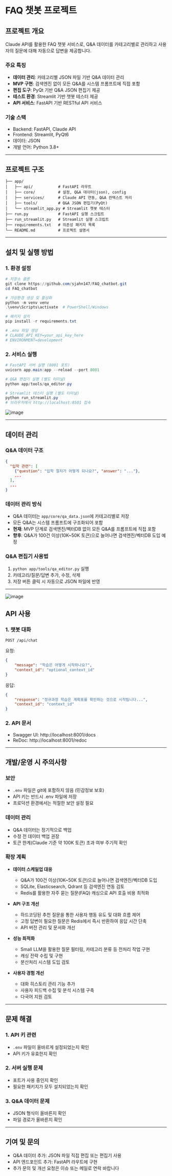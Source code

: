 # FAQ 챗봇 프로젝트

## 프로젝트 개요
Claude API를 활용한 FAQ 챗봇 서비스로, Q&A 데이터를 카테고리별로 관리하고 사용자의 질문에 대해 자동으로 답변을 제공합니다.

### 주요 특징
- **데이터 관리**: 카테고리별 JSON 파일 기반 Q&A 데이터 관리
- **MVP 구현**: 검색엔진 없이 모든 Q&A를 시스템 프롬프트에 직접 포함
- **편집 도구**: PyQt 기반 Q&A JSON 편집기 제공
- **테스트 환경**: Streamlit 기반 챗봇 테스터 제공
- **API 서비스**: FastAPI 기반 RESTful API 서비스

### 기술 스택
- Backend: FastAPI, Claude API
- Frontend: Streamlit, PyQt6
- 데이터: JSON
- 개발 언어: Python 3.8+

---

## 프로젝트 구조
```
├── app/
│   ├── api/           # FastAPI 라우트
│   ├── core/          # 설정, Q&A 데이터(json), config
│   ├── services/      # Claude API 연동, Q&A 컨텍스트 처리
│   ├── tools/         # Q&A JSON 편집기(PyQt)
│   └── streamlit_app.py # Streamlit 챗봇 테스터
├── run.py             # FastAPI 실행 스크립트
├── run_streamlit.py   # Streamlit 실행 스크립트
├── requirements.txt   # 의존성 패키지 목록
└── README.md          # 프로젝트 설명서
```

---

## 설치 및 실행 방법

### 1. 환경 설정
```powershell
# 저장소 클론
git clone https://github.com/sjahn147/FAQ_chatbot.git
cd FAQ_chatbot

# 가상환경 생성 및 활성화
python -m venv venv
.\venv\Scripts\activate  # PowerShell/Windows

# 패키지 설치
pip install -r requirements.txt

# .env 파일 생성
# CLAUDE_API_KEY=your_api_key_here
# ENVIRONMENT=development
```

### 2. 서비스 실행
```powershell
# FastAPI 서버 실행 (8001 포트)
uvicorn app.main:app --reload --port 8001

# Q&A 편집기 실행 (별도 터미널)
python app/tools/qa_editor.py

# Streamlit 테스터 실행 (별도 터미널)
python run_streamlit.py
# 브라우저에서 http://localhost:8501 접속
```

![image](https://github.com/user-attachments/assets/6458cde7-f889-41a9-8234-63e624643a46)


---

## 데이터 관리

### Q&A 데이터 구조
```json
{
  "입학 관련": [
    {"question": "입학 절차가 어떻게 되나요?", "answer": "..."},
    ...
  ],
  ...
}
```

### 데이터 관리 방식
- Q&A 데이터는 `app/core/qa_data.json`에 카테고리별로 저장
- 모든 Q&A는 시스템 프롬프트에 구조화되어 포함
- **현재**: MVP 단계로 검색엔진/벡터DB 없이 모든 Q&A를 프롬프트에 직접 포함
- **향후**: Q&A가 100건 이상(10K~50K 토큰)으로 늘어나면 검색엔진/벡터DB 도입 예정

### Q&A 편집기 사용법
1. `python app/tools/qa_editor.py` 실행
2. 카테고리/질문/답변 추가, 수정, 삭제
3. 저장 버튼 클릭 시 자동으로 JSON 파일에 반영

---

![image](https://github.com/user-attachments/assets/7e251022-542b-4fb3-936e-da7694273130)


## API 사용

### 1. 챗봇 대화
```
POST /api/chat
```
요청:
```json
{
    "message": "학습은 어떻게 시작하나요?",
    "context_id": "optional_context_id"
}
```
응답:
```json
{
    "response": "정규과정 학습은 계획표를 확인하는 것으로 시작됩니다...",
    "context_id": "context_id"
}
```

### 2. API 문서
- Swagger UI: http://localhost:8001/docs
- ReDoc: http://localhost:8001/redoc

---

## 개발/운영 시 주의사항

### 보안
- `.env` 파일은 git에 포함하지 않음 (민감정보 보호)
- API 키는 반드시 .env 파일에 저장
- 프로덕션 환경에서는 적절한 보안 설정 필요

### 데이터 관리
- Q&A 데이터는 정기적으로 백업
- 수정 전 데이터 백업 권장
- 토큰 한계(Claude 기준 약 100K 토큰) 초과 여부 주기적 확인

### 확장 계획
- **데이터 스케일업 대응**
  - Q&A가 100건 이상(10K~50K 토큰)으로 늘어나면 검색엔진/벡터DB 도입
  - SQLite, Elasticsearch, Qdrant 등 검색엔진 연동 검토
  - Redis를 활용한 자주 묻는 질문(FAQ) 캐싱으로 API 호출 비용 최적화

- **API 구조 개선**
  - 하드코딩된 추천 질문을 통한 사용자 행동 유도 및 대화 흐름 제어
  - 고정 답변이 필요한 질문은 Redis에서 즉시 반환하여 응답 시간 단축
  - API 버전 관리 및 문서화 개선

- **성능 최적화**
  - Small LLM을 활용한 질문 필터링, 카테고리 분류 등 전처리 작업 구현
  - 캐싱 전략 수립 및 구현
  - 분산처리 시스템 도입 검토

- **사용자 경험 개선**
  - 대화 히스토리 관리 기능 추가
  - 사용자 피드백 수집 및 분석 시스템 구축
  - 다국어 지원 검토

---

## 문제 해결

### 1. API 키 관련
- `.env` 파일이 올바르게 설정되었는지 확인
- API 키가 유효한지 확인

### 2. 서버 실행 문제
- 포트가 사용 중인지 확인
- 필요한 패키지가 모두 설치되었는지 확인

### 3. Q&A 데이터 문제
- JSON 형식이 올바른지 확인
- 파일 경로가 올바른지 확인

---

## 기여 및 문의
- Q&A 데이터 추가: JSON 파일 직접 편집 또는 편집기 사용
- API 엔드포인트 추가: FastAPI 라우트에 구현
- 추가 문의 및 개선 요청은 이슈 또는 메일로 연락 바랍니다 
